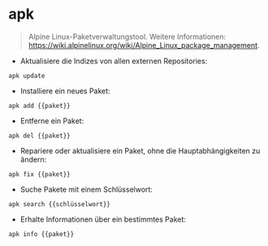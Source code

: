 # apk

> Alpine Linux-Paketverwaltungstool.
> Weitere Informationen: <https://wiki.alpinelinux.org/wiki/Alpine_Linux_package_management>.

- Aktualisiere die Indizes von allen externen Repositories:

`apk update`

- Installiere ein neues Paket:

`apk add {{paket}}`

- Entferne ein Paket:

`apk del {{paket}}`

- Repariere oder aktualisiere ein Paket, ohne die Hauptabhängigkeiten zu ändern:

`apk fix {{paket}}`

- Suche Pakete mit einem Schlüsselwort:

`apk search {{schlüsselwort}}`

- Erhalte Informationen über ein bestimmtes Paket:

`apk info {{paket}}`
